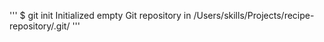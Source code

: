 '''
$ git init
Initialized empty Git repository in /Users/skills/Projects/recipe-repository/.git/
'''


